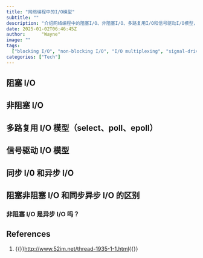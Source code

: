 ```yaml
---
title: "网络编程中的I/O模型"
subtitle: ""
description: "介绍网络编程中的阻塞I/O、非阻塞I/O、多路复用I/O和信号驱动I/O模型，以及它们的优缺点。以及介绍阻塞非阻塞I/O和同步异步I/O的区别。"
date: 2025-01-02T06:46:45Z
author:      "Wayne"
image: ""
tags:
  ["blocking I/O", "non-blocking I/O", "I/O multiplexing", "signal-driven I/O"]
categories: ["Tech"]
---
```


## 阻塞 I/O

## 非阻塞 I/O

## 多路复用 I/O 模型（select、poll、epoll）

## 信号驱动 I/O 模型

## 同步 I/0 和异步 I/O

## 阻塞非阻塞 I/O 和同步异步 I/O 的区别

### 非阻塞 I/O 是异步 I/O 吗？

## References

1. {{<rawhtml>}}<a href="http://www.52im.net/thread-1935-1-1.html" target="_blank">http://www.52im.net/thread-1935-1-1.html</a>{{</rawhtml>}}

